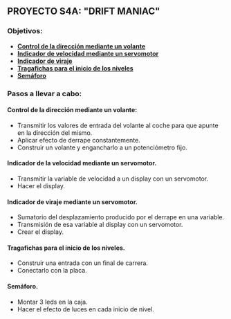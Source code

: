 ## PROYECTO S4A: "DRIFT MANIAC"
### Objetivos:  
  * [**Control de la dirección mediante un volante**](#control-de-la-dirección-mediante-un-servomotor)  
  * [**Indicador de velocidad mediante un servomotor**](#indicador-de-la-velocidad-mediante-un-servomotor)  
  * [**Indicador de viraje**](#indicador-del-viraje-mediante-un-servomotor)  
  * [**Tragafichas para el inicio de los niveles**](#tragafichas-para-el-inicio-de-los-niveles)  
  * [**Semáforo**](#semáforo)  

### Pasos a llevar a cabo:  
#### Control de la dirección mediante un volante:  
  * Transmitir los valores de entrada del volante al coche para que apunte en la dirección del mismo.  
  * Aplicar efecto de derrape constantemente.  
  * Construir un volante y engancharlo a un potenciómetro fijo.  

#### Indicador de la velocidad mediante un servomotor.  
  * Transmitir la variable de velocidad a un display con un servomotor.  
  * Hacer el display.  

#### Indicador de viraje mediante un servomotor.  
  * Sumatorio del desplazamiento producido por el derrape en una variable.  
  * Transmisión de esa variable al display con un servomotor.  
  * Crear el display.  

#### Tragafichas para el inicio de los niveles.  
  * Construir una entrada con un final de carrera.  
  * Conectarlo con la placa.  

#### Semáforo.  
  * Montar 3 leds en la caja.  
  * Hacer el efecto de luces en cada inicio de nivel.  
	
